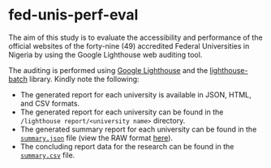 # fed-unis-perf-eval

The aim of this study is to evaluate the accessibility and performance of the official websites of the forty-nine (49) accredited Federal Universities in Nigeria by using the Google Lighthouse web auditing tool.

The auditing is performed using [Google Lighthouse](https://developers.google.com/web/tools/lighthouse) and the [lighthouse-batch](https://github.com/mikestead/lighthouse-batch) library. Kindly note the following:

- The generated report for each university is available in JSON, HTML, and CSV formats.
- The generated report for each university can be found in the `/lighthouse report/<university name>` directory.
- The generated summary report for each university can be found in the [`summary.json`](./summary.json) file (view the RAW format [here](https://raw.githubusercontent.com/BolajiAyodeji/fed-unis-perf-eval/main/summary.json)).
- The concluding report data for the research can be found in the [`summary.csv`](.summary.csv) file.
